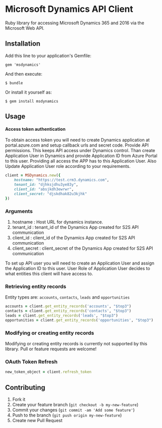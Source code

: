 # Microsoft Dynamics API Client
Ruby library for accessing Microsoft Dynamics 365 and 2016 via the Microsoft Web API.

## Installation

Add this line to your application's Gemfile:

    gem 'msdynamics'

And then execute:

    $ bundle

Or install it yourself as:

    $ gem install msdynamics

## Usage

#### Access token authentication

To obtain access token you will need to create Dynamics application at portal.azure.com and setup callback urls and secret code. Provide API permissions. This keeps API access under Dynamics control.
Than create Application User in Dynamics and provide Application ID from Azure Portal to this user. Providing all access the APP has to this Application User. Also Update Application User role according to your requirements.

```ruby
client = MSDynamics.new({
    hostname: "https://test.crm3.dynamics.com",
    tenant_id: "djhksjdhu3ye83y",
    client_id: "absjkdh3ewrwr",
    client_secret: "djskdhak82u3kjhk"
})
```
### Arguments
1. hostname  : Host URL for dynamics instance.
2. tenant_id   : tenant_id of the Dynamics App created for S2S API communication
3. client_id   : client_id of the Dynamics App created for S2S API communication
4. client_secret   : client_secret of the Dynamics App created for S2S API communication

To set up API user you will need to create an Application User and assign the Application ID to this user. User Role of Application User decides to what entities this client will have access to.

### Retrieving entity records

Entity types are: `accounts`, `contacts`, `leads` and `opportunities`
```ruby
accounts = client.get_entity_records('accounts', "$top3")
contacts = client.get_entity_records('contacts', "$top3")
leads = client.get_entity_records('leads', "$top3")
opportunities = client.get_entity_records('opportunities', "$top3")
```

### Modifying or creating entity records

Modifying or creating entity records is currently not supported by this library. Pull or feature requests are welcome!

### OAuth Token Refresh

```ruby
new_token_object = client.refresh_token
```

## Contributing

1. Fork it
2. Create your feature branch (`git checkout -b my-new-feature`)
3. Commit your changes (`git commit -am 'Add some feature'`)
4. Push to the branch (`git push origin my-new-feature`)
5. Create new Pull Request
